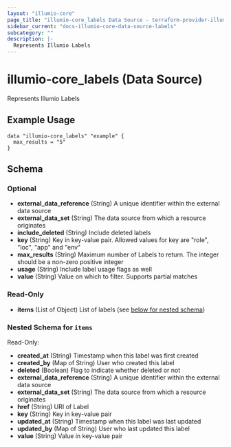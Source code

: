 ```yaml
---
layout: "illumio-core"
page_title: "illumio-core_labels Data Source - terraform-provider-illumio-core"
sidebar_current: "docs-illumio-core-data-source-labels"
subcategory: ""
description: |-
  Represents Illumio Labels
---
```


# illumio-core_labels (Data Source)

Represents Illumio Labels

Example Usage
------------

```hcl
data "illumio-core_labels" "example" {
  max_results = "5"
}
```

## Schema

### Optional

- **external_data_reference** (String) A unique identifier within the external data source
- **external_data_set** (String) The data source from which a resource originates
- **include_deleted** (String) Include deleted labels
- **key** (String) Key in key-value pair. Allowed values for key are "role", "loc", "app" and "env"
- **max_results** (String) Maximum number of Labels to return. The integer should be a non-zero positive integer
- **usage** (String) Include label usage flags as well
- **value** (String) Value on which to filter. Supports partial matches

### Read-Only

- **items** (List of Object) List of labels (see [below for nested schema](#nestedatt--items))

<a id="nestedatt--items"></a>
### Nested Schema for `items`

Read-Only:

- **created_at** (String) Timestamp when this label was first created
- **created_by** (Map of String) User who created this label
- **deleted** (Boolean) Flag to indicate whether deleted or not
- **external_data_reference** (String) A unique identifier within the external data source
- **external_data_set** (String) The data source from which a resource originates
- **href** (String) URI of Label
- **key** (String) Key in key-value pair
- **updated_at** (String) Timestamp when this label was last updated
- **updated_by** (Map of String) User who last updated this label
- **value** (String) Value in key-value pair



